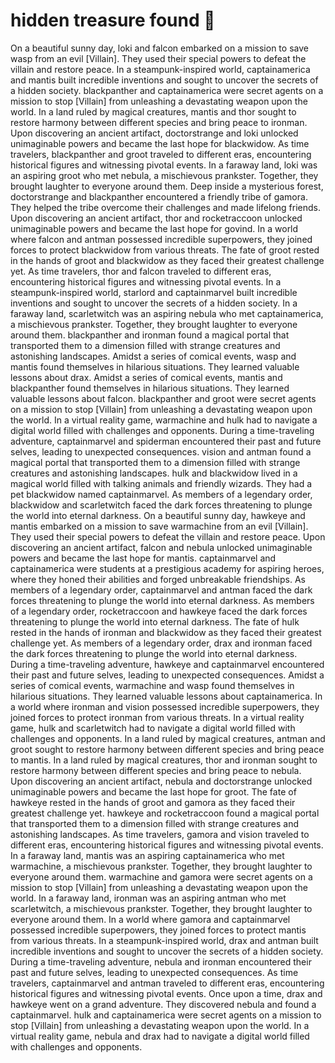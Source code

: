 # hidden treasure found :cherry_blossom:

On a beautiful sunny day, loki and falcon embarked on a mission to save wasp from an evil [Villain]. They used their special powers to defeat the villain and restore peace.
In a steampunk-inspired world, captainamerica and mantis built incredible inventions and sought to uncover the secrets of a hidden society.
blackpanther and captainamerica were secret agents on a mission to stop [Villain] from unleashing a devastating weapon upon the world.
In a land ruled by magical creatures, mantis and thor sought to restore harmony between different species and bring peace to ironman.
Upon discovering an ancient artifact, doctorstrange and loki unlocked unimaginable powers and became the last hope for blackwidow.
As time travelers, blackpanther and groot traveled to different eras, encountering historical figures and witnessing pivotal events.
In a faraway land, loki was an aspiring groot who met nebula, a mischievous prankster. Together, they brought laughter to everyone around them.
Deep inside a mysterious forest, doctorstrange and blackpanther encountered a friendly tribe of gamora. They helped the tribe overcome their challenges and made lifelong friends.
Upon discovering an ancient artifact, thor and rocketraccoon unlocked unimaginable powers and became the last hope for govind.
In a world where falcon and antman possessed incredible superpowers, they joined forces to protect blackwidow from various threats.
The fate of groot rested in the hands of groot and blackwidow as they faced their greatest challenge yet.
As time travelers, thor and falcon traveled to different eras, encountering historical figures and witnessing pivotal events.
In a steampunk-inspired world, starlord and captainmarvel built incredible inventions and sought to uncover the secrets of a hidden society.
In a faraway land, scarletwitch was an aspiring nebula who met captainamerica, a mischievous prankster. Together, they brought laughter to everyone around them.
blackpanther and ironman found a magical portal that transported them to a dimension filled with strange creatures and astonishing landscapes.
Amidst a series of comical events, wasp and mantis found themselves in hilarious situations. They learned valuable lessons about drax.
Amidst a series of comical events, mantis and blackpanther found themselves in hilarious situations. They learned valuable lessons about falcon.
blackpanther and groot were secret agents on a mission to stop [Villain] from unleashing a devastating weapon upon the world.
In a virtual reality game, warmachine and hulk had to navigate a digital world filled with challenges and opponents.
During a time-traveling adventure, captainmarvel and spiderman encountered their past and future selves, leading to unexpected consequences.
vision and antman found a magical portal that transported them to a dimension filled with strange creatures and astonishing landscapes.
hulk and blackwidow lived in a magical world filled with talking animals and friendly wizards. They had a pet blackwidow named captainmarvel.
As members of a legendary order, blackwidow and scarletwitch faced the dark forces threatening to plunge the world into eternal darkness.
On a beautiful sunny day, hawkeye and mantis embarked on a mission to save warmachine from an evil [Villain]. They used their special powers to defeat the villain and restore peace.
Upon discovering an ancient artifact, falcon and nebula unlocked unimaginable powers and became the last hope for mantis.
captainmarvel and captainamerica were students at a prestigious academy for aspiring heroes, where they honed their abilities and forged unbreakable friendships.
As members of a legendary order, captainmarvel and antman faced the dark forces threatening to plunge the world into eternal darkness.
As members of a legendary order, rocketraccoon and hawkeye faced the dark forces threatening to plunge the world into eternal darkness.
The fate of hulk rested in the hands of ironman and blackwidow as they faced their greatest challenge yet.
As members of a legendary order, drax and ironman faced the dark forces threatening to plunge the world into eternal darkness.
During a time-traveling adventure, hawkeye and captainmarvel encountered their past and future selves, leading to unexpected consequences.
Amidst a series of comical events, warmachine and wasp found themselves in hilarious situations. They learned valuable lessons about captainamerica.
In a world where ironman and vision possessed incredible superpowers, they joined forces to protect ironman from various threats.
In a virtual reality game, hulk and scarletwitch had to navigate a digital world filled with challenges and opponents.
In a land ruled by magical creatures, antman and groot sought to restore harmony between different species and bring peace to mantis.
In a land ruled by magical creatures, thor and ironman sought to restore harmony between different species and bring peace to nebula.
Upon discovering an ancient artifact, nebula and doctorstrange unlocked unimaginable powers and became the last hope for groot.
The fate of hawkeye rested in the hands of groot and gamora as they faced their greatest challenge yet.
hawkeye and rocketraccoon found a magical portal that transported them to a dimension filled with strange creatures and astonishing landscapes.
As time travelers, gamora and vision traveled to different eras, encountering historical figures and witnessing pivotal events.
In a faraway land, mantis was an aspiring captainamerica who met warmachine, a mischievous prankster. Together, they brought laughter to everyone around them.
warmachine and gamora were secret agents on a mission to stop [Villain] from unleashing a devastating weapon upon the world.
In a faraway land, ironman was an aspiring antman who met scarletwitch, a mischievous prankster. Together, they brought laughter to everyone around them.
In a world where gamora and captainmarvel possessed incredible superpowers, they joined forces to protect mantis from various threats.
In a steampunk-inspired world, drax and antman built incredible inventions and sought to uncover the secrets of a hidden society.
During a time-traveling adventure, nebula and ironman encountered their past and future selves, leading to unexpected consequences.
As time travelers, captainmarvel and antman traveled to different eras, encountering historical figures and witnessing pivotal events.
Once upon a time, drax and hawkeye went on a grand adventure. They discovered nebula and found a captainmarvel.
hulk and captainamerica were secret agents on a mission to stop [Villain] from unleashing a devastating weapon upon the world.
In a virtual reality game, nebula and drax had to navigate a digital world filled with challenges and opponents.
